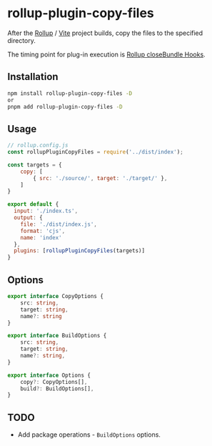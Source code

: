 # rollup-plugin-copy-files

After the [Rollup](https://rollupjs.org/) / [Vite](https://vitejs.dev/) project builds, copy the files to the specified directory.

The timing point for plug-in execution is [Rollup closeBundle Hooks](https://rollupjs.org/guide/en/#output-generation-hooks).

## Installation

```bash
npm install rollup-plugin-copy-files -D
or
pnpm add rollup-plugin-copy-files -D
```

## Usage

```js
// rollup.config.js
const rollupPluginCopyFiles = require('../dist/index');

const targets = {
    copy: [
        { src: './source/', target: './target/' },
    ]
}

export default {
  input: './index.ts',
  output: {
    file: './dist/index.js',
    format: 'cjs',
    name: 'index'
  },
  plugins: [rollupPluginCopyFiles(targets)]
}
```

## Options

```typescript
export interface CopyOptions {
    src: string,
    target: string,
    name?: string
}

export interface BuildOptions {
    src: string,
    target: string,
    name?: string,
}

export interface Options {
    copy?: CopyOptions[],
    build?: BuildOptions[],
}
```

## TODO

- Add package operations - `BuildOptions` options.